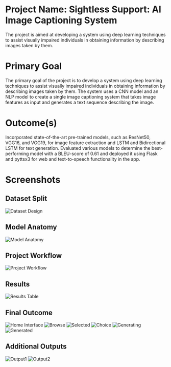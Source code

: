 Project Name: Sightless Support: AI Image Captioning System
============================================================
The project is aimed at developing a system using deep learning techniques to assist visually impaired individuals in obtaining information by describing images taken by them.

Primary Goal
============
The primary goal of the project is to develop a system using deep learning techniques to assist visually impaired individuals in obtaining information by describing images taken by them. The system uses a CNN model and an NLP model to create a single image captioning system that takes image features as input and generates a text sequence describing the image.

Outcome(s)
============
Incorporated state-of-the-art pre-trained models, such as ResNet50, VGG16, and VGG19, for image feature extraction and LSTM and Bidirectional LSTM for text generation. Evaluated various models to determine the best-performing model with a BLEU-score of 0.61 and deployed it using Flask and pyttsx3 for web and text-to-speech functionality in the app.

Screenshots
============
Dataset Split
-----------
![Dataset Design](/screenshots/Dataset-design.png)

Model Anatomy
-----------
![Model Anatomy](/screenshots/Model-Anatomy.png)

Project Workflow
-----------
![Project Workflow](/screenshots/Project-workflow.png)

Results
-------
![Results Table](/screenshots/Results.png)


Final Outcome
-----------
![Home Interface](/screenshots/homeint.png)
![Browse](/screenshots/browse.png)
![Selected](/screenshots/selected.png)
![Choice](/screenshots/choice.png)
![Generating](/screenshots/generating.png)
![Generated](/screenshots/generated.png)

Additional Outputs
------------------
![Output1](/screenshots/output1.png)
![Output2](/screenshots/output2.png)

